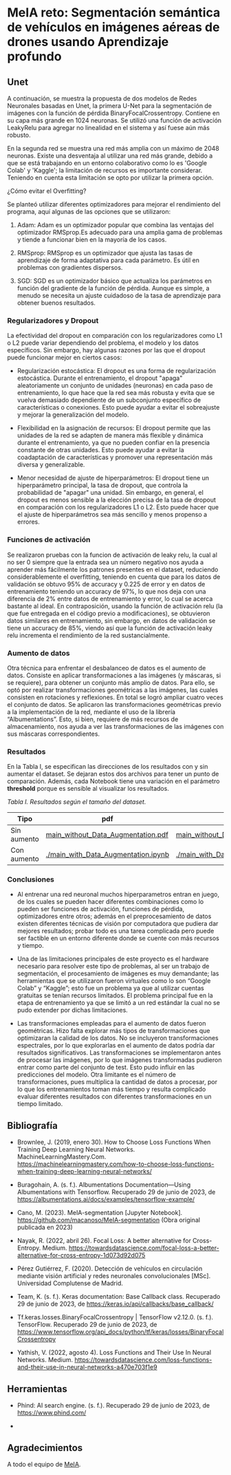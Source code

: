   # MeIA reto: Segmentación semántica de vehículos en imágenes aéreas de drones usando Aprendizaje profundo

## Unet
A continuación, se muestra la propuesta de dos modelos de Redes Neuronales basadas en Unet, la primera U-Net para la segmentación de imágenes con la función de pérdida BinaryFocalCrossentropy. Contiene en su capa más grande en 1024 neuronas. Se utilizó una función de activación LeakyRelu para agregar no linealidad en el sistema y así fuese aún más robusto.

En la segunda red se muestra una red más amplia con un máximo de 2048 neuronas. Existe una desventaja al utilizar una red más grande, debido a que se está trabajando en un entorno colaborativo como lo es 'Google Colab' y 'Kaggle'; la limitación de recursos es importante considerar. Teniendo en cuenta esta limitación se opto por utilizar la primera opción.

¿Cómo evitar el Overfitting?

Se planteó utilizar diferentes optimizadores para mejorar el rendimiento del programa, aquí algunas de las opciones que se utilizaron:

1.   Adam: Adam es un optimizador popular que combina las ventajas del optimizador RMSprop.Es adecuado para una amplia gama de problemas y tiende a funcionar bien en la mayoría de los casos.

2.   RMSprop: RMSprop es un optimizador que ajusta las tasas de aprendizaje de forma adaptativa para cada parámetro. Es útil en problemas con gradientes dispersos.

3.  SGD: SGD es un optimizador básico que actualiza los parámetros en función del gradiente de la función de pérdida. Aunque es simple, a menudo se necesita un ajuste cuidadoso de la tasa de aprendizaje para obtener buenos resultados.

### Regularizadores y Dropout

La efectividad del dropout en comparación con los regularizadores como L1 o L2 puede variar dependiendo del problema, el modelo y los datos específicos. Sin embargo, hay algunas razones por las que el dropout puede funcionar mejor en ciertos casos:

*  Regularización estocástica: El dropout es una forma de regularización estocástica. Durante el entrenamiento, el dropout "apaga" aleatoriamente un conjunto de unidades (neuronas) en cada paso de entrenamiento, lo que hace que la red sea más robusta y evita que se vuelva demasiado dependiente de un subconjunto específico de características o conexiones. Esto puede ayudar a evitar el sobreajuste y mejorar la generalización del modelo.

*  Flexibilidad en la asignación de recursos: El dropout permite que las unidades de la red se adapten de manera más flexible y dinámica durante el entrenamiento, ya que no pueden confiar en la presencia constante de otras unidades. Esto puede ayudar a evitar la coadaptación de características y promover una representación más diversa y generalizable.

*   Menor necesidad de ajuste de hiperparámetros: El dropout tiene un hiperparámetro principal, la tasa de dropout, que controla la probabilidad de "apagar" una unidad. Sin embargo, en general, el dropout es menos sensible a la elección precisa de la tasa de dropout en comparación con los regularizadores L1 o L2. Esto puede hacer que el ajuste de hiperparámetros sea más sencillo y menos propenso a errores.


### Funciones de activación

Se realizaron pruebas con la funcion de activación de leaky relu, la cual al no ser 0 siempre que la entrada sea un número negativo nos ayuda a aprender más fácilmente los patrones presentes en el dataset, reduciendo considerablemente el overfitting, teniendo en cuenta que para los datos de validación se obtuvo 95% de accuracy y 0.225 de error y en datos de entrenamiento teniendo un accuracy de 97%, lo que nos deja con una diferencia de 2% entre datos de entrenamiento y error, lo cual se acerca bastante al ideal. En contraposición, usando la función de activación relu (la que fue entregada en el código previo a modificaciones), se obtuvieron datos similares en entrenamiento, sin embargo, en datos de validación se tiene un accuracy de 85%, viendo así que la función de activación leaky relu incrementa el rendimiento de la red sustancialmente.



### Aumento de datos

Otra técnica para enfrentar el desbalanceo de datos es el aumento de datos. Consiste en aplicar transformaciones a las imágenes (y máscaras, si se requiere), para obtener un conjunto más amplio de datos. Para ello, se optó por realizar transformaciones geométricas a las imágenes, las cuales consisten en rotaciones y reflexiones. En total se logró ampliar cuatro veces el conjunto de datos.
Se aplicaron las transformaciones geométricas previo a la implementación de la red, mediante el uso de la librería “Albumentations”. Esto, si bien, requiere de más recursos de almacenamiento, nos ayuda a ver las transformaciones de las imágenes con sus máscaras correspondientes.

### Resultados

En la Tabla I, se especifican las direcciones de los resultados con y sin aumentar el dataset. Se dejaran estos dos archivos para tener un punto de comparación. Además, cada Notebook tiene una variación en el parámetro **threshold** porque es sensible al visualizar los resultados.

*Tabla I. Resultados según el tamaño del dataset.*

|Tipo|pdf|Notebook|
|---|---|---|
|Sin aumento| [main_without_Data_Augmentation.pdf](./main_without_Data_Augmentation.pdf) |[main_without_Data_Augmentation.ipynb](./main_without_Data_Augmentation.ipynb) |
|Con aumento| [./main_with_Data_Augmentation.ipynb](./main_with_Data_Augmentation.pdf) | [./main_with_Data_Augmentation.ipynb](./main_with_Data_Augmentation.ipynb) |

### Conclusiones

* Al entrenar una red neuronal muchos hiperparametros entran en juego, de los cuales se pueden hacer diferentes combinaciones como lo pueden ser funciones de activación, funciones de pérdida, optimizadores entre otros; además en el preprocesamiento de datos existen diferentes técnicas de visión por computadora que pudiera dar mejores resultados; probar todo es una tarea complicada pero puede ser factible en un entorno diferente donde se cuente con más recursos y tiempo.
  
* Una de las limitaciones principales de este proyecto es el hardware necesario para resolver este tipo de problemas, al ser un trabajo de segmentación, el procesamiento de imágenes es muy demandante; las herramientas que se utilizaron fueron virtuales como lo son “Google Colab” y “Kaggle”; esto fue un problema ya que al utilizar cuentas gratuitas se tenían recursos limitados. El problema principal fue en la etapa de entrenamiento ya que se limitó a un red estándar la cual no se pudo extender por dichas limitaciones.
  
* Las transformaciones empleadas para el aumento de datos fueron geométricas. Hizo falta explorar más tipos de transformaciones que optimizaran la calidad de los datos. No se incluyeron transformaciones espectrales, por lo que explorarlas en el aumento de datos podría dar resultados significativos. Las transformaciones se implementaron antes de procesar las imágenes, por lo que imágenes transformadas pudieron entrar como parte del conjunto de test. Esto pudo influir en las predicciones del modelo. Otra limitante es el número de transformaciones, pues multiplica la cantidad de datos a procesar, por lo que los entrenamientos toman más tiempo y resulta complicado evaluar diferentes resultados con diferentes transformaciones en un tiempo limitado.



## Bibliografía

* Brownlee, J. (2019, enero 30). How to Choose Loss Functions When Training Deep Learning Neural Networks. MachineLearningMastery.Com. https://machinelearningmastery.com/how-to-choose-loss-functions-when-training-deep-learning-neural-networks/

* Buragohain, A. (s. f.). Albumentations Documentation—Using Albumentations with Tensorflow. Recuperado 29 de junio de 2023, de https://albumentations.ai/docs/examples/tensorflow-example/

* Cano, M. (2023). MeIA-segmentation [Jupyter Notebook]. https://github.com/macanoso/MeIA-segmentation (Obra original publicada en 2023)

* Nayak, R. (2022, abril 26). Focal Loss: A better alternative for Cross-Entropy. Medium. https://towardsdatascience.com/focal-loss-a-better-alternative-for-cross-entropy-1d073d92d075


* Pérez Gutiérrez, F. (2020). Detección de vehículos en circulación mediante visión artificial y redes neuronales convolucionales [MSc]. Universidad Complutense de Madrid.

* Team, K. (s. f.). Keras documentation: Base Callback class. Recuperado 29 de junio de 2023, de https://keras.io/api/callbacks/base_callback/

* Tf.keras.losses.BinaryFocalCrossentropy | TensorFlow v2.12.0. (s. f.). TensorFlow. Recuperado 29 de junio de 2023, de https://www.tensorflow.org/api_docs/python/tf/keras/losses/BinaryFocalCrossentropy

* Yathish, V. (2022, agosto 4). Loss Functions and Their Use In Neural Networks. Medium. https://towardsdatascience.com/loss-functions-and-their-use-in-neural-networks-a470e703f1e9

## Herramientas

* Phind: AI search engine. (s. f.). Recuperado 29 de junio de 2023, de https://www.phind.com/

* 
## Agradecimientos

A todo el equipo de [MeIA](https://www.taller-tic.redmacro.unam.mx/MeIA/).
